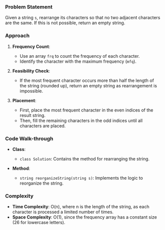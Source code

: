 ### Problem Statement
Given a string `s`, rearrange its characters so that no two adjacent characters are the same. If this is not possible, return an empty string.

### Approach
1. **Frequency Count**:
   - Use an array `frq` to count the frequency of each character.
   - Identify the character with the maximum frequency (`mfq`).

2. **Feasibility Check**:
   - If the most frequent character occurs more than half the length of the string (rounded up), return an empty string as rearrangement is impossible.

3. **Placement**:
   - First, place the most frequent character in the even indices of the result string.
   - Then, fill the remaining characters in the odd indices until all characters are placed.

### Code Walk-through
- **Class**:
  - `class Solution`: Contains the method for rearranging the string.

- **Method**:
  - `string reorganizeString(string s)`: Implements the logic to reorganize the string.

### Complexity
- **Time Complexity**: O(n), where n is the length of the string, as each character is processed a limited number of times.
- **Space Complexity**: O(1), since the frequency array has a constant size (26 for lowercase letters).
